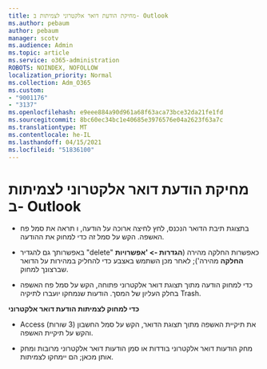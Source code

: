 ```yaml
---
title: מחיקת הודעת דואר אלקטרוני לצמיתות ב- Outlook
ms.author: pebaum
author: pebaum
manager: scotv
ms.audience: Admin
ms.topic: article
ms.service: o365-administration
ROBOTS: NOINDEX, NOFOLLOW
localization_priority: Normal
ms.collection: Adm_O365
ms.custom:
- "9001176"
- "3137"
ms.openlocfilehash: e9eee884a90d961a68f63aca73bce32da21fe1fd
ms.sourcegitcommit: 8bc60ec34bc1e40685e3976576e04a2623f63a7c
ms.translationtype: MT
ms.contentlocale: he-IL
ms.lasthandoff: 04/15/2021
ms.locfileid: "51836100"
---
```

# <a name="permanently-delete-an-email-in-outlook"></a>מחיקת הודעת דואר אלקטרוני לצמיתות ב- Outlook

- בתצוגת תיבת הדואר הנכנס, לחץ לחיצה ארוכה על הודעה, ו תראה את סמל פח האשפה. הקש על סמל זה כדי למחוק את ההודעה.

- באפשרותך גם להגדיר "delete" כאפשרות החלקה מהירה (**הגדרות -> 'אפשרויות החלקה** מהירה'); לאחר מכן השתמש באצבע כדי להחליק במהירות על הדואר שברצונך למחוק. 

- כדי למחוק הודעה מתוך תצוגת דואר אלקטרוני פתוחה, הקש על סמל פח האשפה בחלק העליון של המסך. הודעות שנמחקו יועברו לתיקיה Trash. 

**כדי למחוק לצמיתות הודעת דואר אלקטרוני**

- Access את תיקיית האשפה מתוך תצוגת הדואר, הקש על סמל החשבון (3 שורות) והקש על תיקיית האשפה.

- מחק הודעות דואר אלקטרוני בודדות או סמן הודעות דואר אלקטרוני מרובות ומחק אותן מכאן; הם יימחקו לצמיתות.